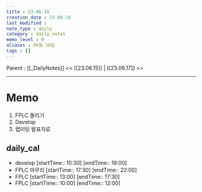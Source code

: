 ```yaml
---
title : 23.06.16
creation_date : 23.06.16
last_modified :
note_type : daily
category : daily_notes
memo_level : 0
aliases : 06월 16일
tags : []
---
```

Parent : [[_DailyNotes]]
<< [[23.06.15]] | [[23.06.17]] >>

---
# Memo

1. FPLC 돌리기
2. Develop
3. 랩미팅 발표자료

## daily_cal
-  develop [startTime:: 10:30]  [endTime:: 19:00]
-  FPLC 마무리 [startTime:: 17:30]  [endTime:: 22:00]
-  FPLC [startTime:: 13:00]  [endTime:: 17:30]
- FPLC [startTime:: 10:00]  [endTime:: 12:00]

